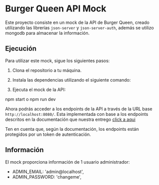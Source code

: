 # Burger Queen API Mock

Este proyecto consiste en un mock de la API de Burger Queen, creado utilizando las librerías `json-server` y `json-server-auth`, además se utilizo mongodb para almacenar la información.

## Ejecución

Para utilizar este mock, sigue los siguientes pasos:

1. Clona el repositorio a tu máquina.
2. Instala las dependencias utilizando el siguiente comando:

3. Ejecuta el mock de la API:

npm start o npm run dev



Ahora podrás acceder a los endpoints de la API a través de la URL base `http://localhost:8080/`. Esta implementada con base a los endpoints descritos en la documentación que nuestra entrego [click a aqui](https://app.swaggerhub.com/apis-docs/ssinuco/BurgerQueenAPI/2.0.0#/Orders)

Ten en cuenta que, según la documentación, los endpoints están protegidos por un token de autenticación.


## Información

El mock proporciona información de 1 usuario administrador:

- ADMIN_EMAIL: 'admin@localhost',
-  ADMIN_PASSWORD: 'changeme',

